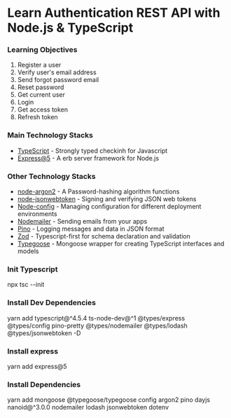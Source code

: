 # Learn Authentication REST API with Node.js &amp; TypeScript

### Learning Objectives

1. Register a user
2. Verify user's email address
3. Send forgot password email
4. Reset password
5. Get current user
6. Login
7. Get access token
8. Refresh token

### Main Technology Stacks

- [TypeScript](https://www.typescriptlang.org/) - Strongly typed checkinh for Javascript
- [Express@5](https://expressjs.com/en/5x/api.html) - A erb server framework for Node.js

### Other Technology Stacks

- [node-argon2](https://github.com/ranisalt/node-argon2) - A Password-hashing algorithm functions
- [node-jsonwebtoken](https://github.com/auth0/node-jsonwebtoken) - Signing and verifying JSON web tokens
- [Node-config](https://github.com/lorenwest/node-config) - Managing configuration for different deployment environments
- [Nodemailer](https://nodemailer.com/about/) - Sending emails from your apps
- [Pino](https://github.com/pinojs/pino) - Logging messages and data in JSON format
- [Zod](https://github.com/colinhacks/zod) - Typescript-first for schema declaration and validation
- [Typegoose](https://typegoose.github.io/typegoose/) - Mongoose wrapper for creating TypeScript interfaces and models

### Init Typescript

npx tsc --init

### Install Dev Dependencies

yarn add typescript@^4.5.4 ts-node-dev@^1 @types/express @types/config pino-pretty @types/nodemailer @types/lodash @types/jsonwebtoken -D

### Install express

yarn add express@5

### Install Dependencies

yarn add mongoose @typegoose/typegoose config argon2 pino dayjs nanoid@^3.0.0 nodemailer lodash jsonwebtoken dotenv

